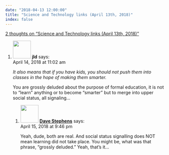 ```yaml
---
date: "2018-04-13 12:00:00"
title: "Science and Technology links (April 13th, 2018)"
index: false
---
```


[2 thoughts on &ldquo;Science and Technology links (April 13th, 2018)&rdquo;](/lemire/blog/2018/04-13-science-and-technology-links-april-13th-2018)

<ol class="comment-list">
<li id="comment-300654" class="comment even thread-even depth-1 parent">
<div class="comment-author vcard">
<img alt src="https://secure.gravatar.com/avatar/988ac6d9ab01c62c26ca83981a0e5e9a?s=56&#038;d=mm&#038;r=g" srcset="https://secure.gravatar.com/avatar/988ac6d9ab01c62c26ca83981a0e5e9a?s=112&#038;d=mm&#038;r=g 2x" class="avatar avatar-56 photo" height="56" width="56" decoding="async" /> <b class="fn">jld</b> <span class="says">says:</span> </div>
<div class="comment-metadata"><time datetime="2018-04-14T11:02:19+00:00">April 14, 2018 at 11:02 am</time></a> </div>
<div class="comment-content">
<p><em>It also means that if you have kids, you should not push them into classes in the hope of making them smarter.</em></p>
<p>You are grossly deluded about the purpose of formal education, it is not to &ldquo;learn&rdquo; anything or to become &ldquo;smarter&rdquo; but to merge into upper social status, all signaling&#8230;</p>
</div>
<ol class="children">
<li id="comment-300736" class="comment odd alt depth-2">
<div class="comment-author vcard">
<img alt src="https://secure.gravatar.com/avatar/2f91da9cc2a7e5b653917ccb4e824471?s=56&#038;d=mm&#038;r=g" srcset="https://secure.gravatar.com/avatar/2f91da9cc2a7e5b653917ccb4e824471?s=112&#038;d=mm&#038;r=g 2x" class="avatar avatar-56 photo" height="56" width="56" decoding="async" /> <b class="fn"><a href="http://www.caricaturesbydave.com" class="url" rel="ugc external nofollow">Dave Stephens</a></b> <span class="says">says:</span> </div>
<div class="comment-metadata"><time datetime="2018-04-15T21:46:43+00:00">April 15, 2018 at 9:46 pm</time></a> </div>
<div class="comment-content">
<p>Yeah, dude, both are real. And social status signalling does NOT mean learning did not take place. You might be, what was that phrase, &ldquo;grossly deluded.&rdquo; Yeah, that&rsquo;s it&#8230;</p>
</div>
</li>
</ol>
</li>
</ol>
